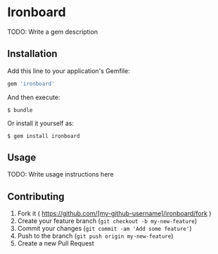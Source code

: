 # Ironboard

TODO: Write a gem description

## Installation

Add this line to your application's Gemfile:

```ruby
gem 'ironboard'
```

And then execute:

    $ bundle

Or install it yourself as:

    $ gem install ironboard

## Usage

TODO: Write usage instructions here

## Contributing

1. Fork it ( https://github.com/[my-github-username]/ironboard/fork )
2. Create your feature branch (`git checkout -b my-new-feature`)
3. Commit your changes (`git commit -am 'Add some feature'`)
4. Push to the branch (`git push origin my-new-feature`)
5. Create a new Pull Request


